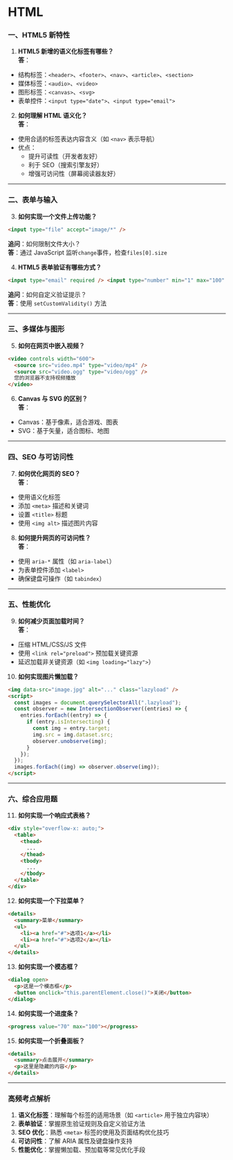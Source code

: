 # HTML

### 一、HTML5 新特性

1. **HTML5 新增的语义化标签有哪些？**  
   **答**：

- 结构标签：`<header>`、`<footer>`、`<nav>`、`<article>`、`<section>`
- 媒体标签：`<audio>`、`<video>`
- 图形标签：`<canvas>`、`<svg>`
- 表单控件：`<input type="date">`、`<input type="email">`

2. **如何理解 HTML 语义化？**  
   **答**：

- 使用合适的标签表达内容含义（如 `<nav>` 表示导航）
- 优点：
  - 提升可读性（开发者友好）
  - 利于 SEO（搜索引擎友好）
  - 增强可访问性（屏幕阅读器友好）

---

### 二、表单与输入

3. **如何实现一个文件上传功能？**

```html
<input type="file" accept="image/*" />
```

**追问**：如何限制文件大小？  
**答**：通过 JavaScript 监听`change`事件，检查`files[0].size`

4. **HTML5 表单验证有哪些方式？**

```html
<input type="email" required /> <input type="number" min="1" max="100" />
```

**追问**：如何自定义验证提示？  
**答**：使用 `setCustomValidity()` 方法

---

### 三、多媒体与图形

5. **如何在网页中嵌入视频？**

```html
<video controls width="600">
  <source src="video.mp4" type="video/mp4" />
  <source src="video.ogg" type="video/ogg" />
  您的浏览器不支持视频播放
</video>
```

6. **Canvas 与 SVG 的区别？**  
   **答**：

- Canvas：基于像素，适合游戏、图表
- SVG：基于矢量，适合图标、地图

---

### 四、SEO 与可访问性

7. **如何优化网页的 SEO？**  
   **答**：

- 使用语义化标签
- 添加 `<meta>` 描述和关键词
- 设置 `<title>` 标题
- 使用 `<img alt>` 描述图片内容

8. **如何提升网页的可访问性？**  
   **答**：

- 使用 `aria-*` 属性（如 `aria-label`）
- 为表单控件添加 `<label>`
- 确保键盘可操作（如 `tabindex`）

---

### 五、性能优化

9. **如何减少页面加载时间？**  
   **答**：

- 压缩 HTML/CSS/JS 文件
- 使用 `<link rel="preload">` 预加载关键资源
- 延迟加载非关键资源（如 `<img loading="lazy">`）

10. **如何实现图片懒加载？**

```html
<img data-src="image.jpg" alt="..." class="lazyload" />
<script>
  const images = document.querySelectorAll(".lazyload");
  const observer = new IntersectionObserver((entries) => {
    entries.forEach((entry) => {
      if (entry.isIntersecting) {
        const img = entry.target;
        img.src = img.dataset.src;
        observer.unobserve(img);
      }
    });
  });
  images.forEach((img) => observer.observe(img));
</script>
```

---

### 六、综合应用题

11. **如何实现一个响应式表格？**

```html
<div style="overflow-x: auto;">
  <table>
    <thead>
      ...
    </thead>
    <tbody>
      ...
    </tbody>
  </table>
</div>
```

12. **如何实现一个下拉菜单？**

```html
<details>
  <summary>菜单</summary>
  <ul>
    <li><a href="#">选项1</a></li>
    <li><a href="#">选项2</a></li>
  </ul>
</details>
```

13. **如何实现一个模态框？**

```html
<dialog open>
  <p>这是一个模态框</p>
  <button onclick="this.parentElement.close()">关闭</button>
</dialog>
```

14. **如何实现一个进度条？**

```html
<progress value="70" max="100"></progress>
```

15. **如何实现一个折叠面板？**

```html
<details>
  <summary>点击展开</summary>
  <p>这里是隐藏的内容</p>
</details>
```

---

### 高频考点解析

1. **语义化标签**：理解每个标签的适用场景（如 `<article>` 用于独立内容块）
2. **表单验证**：掌握原生验证规则及自定义验证方法
3. **SEO 优化**：熟悉 `<meta>` 标签的使用及页面结构优化技巧
4. **可访问性**：了解 ARIA 属性及键盘操作支持
5. **性能优化**：掌握懒加载、预加载等常见优化手段
